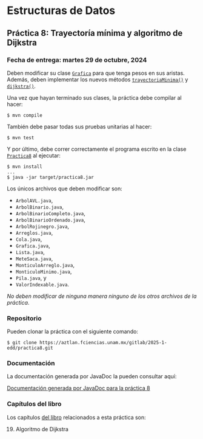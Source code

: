 Estructuras de Datos
====================

Práctica 8: Trayectoría mínima y algoritmo de Dijkstra
------------------------------------------------------

### Fecha de entrega: martes 29 de octubre, 2024

Deben modificar su clase
[`Grafica`](https://aztlan.fciencias.unam.mx/gitlab/2025-1-edd/practica8/-/blob/main/src/main/java/mx/unam/ciencias/edd/Grafica.java)
para que tenga pesos en sus aristas. Además, deben implementar los nuevos métodos
[`trayectoriaMinima()`](https://aztlan.fciencias.unam.mx/gitlab/2025-1-edd/practica8/-/blob/main/src/main/java/mx/unam/ciencias/edd/Grafica.java#L395)
y
[`dijkstra()`](https://aztlan.fciencias.unam.mx/gitlab/2025-1-edd/practica8/-/blob/main/src/main/java/mx/unam/ciencias/edd/Grafica.java#L410).

Una vez que hayan terminado sus clases, la práctica debe compilar al hacer:

```
$ mvn compile
```

También debe pasar todas sus pruebas unitarias al hacer:

```
$ mvn test
```

Y por último, debe correr correctamente el programa escrito en la clase
[`Practica8`](https://aztlan.fciencias.unam.mx/gitlab/2025-1-edd/practica8/-/blob/main/src/main/java/mx/unam/ciencias/edd/Practica8.java)
al ejecutar:

```
$ mvn install
...
$ java -jar target/practica8.jar
```

Los únicos archivos que deben modificar son:

* `ArbolAVL.java`,
* `ArbolBinario.java`,
* `ArbolBinarioCompleto.java`,
* `ArbolBinarioOrdenado.java`,
* `ArbolRojinegro.java`,
* `Arreglos.java`,
* `Cola.java`,
* `Grafica.java`,
* `Lista.java`,
* `MeteSaca.java`,
* `MonticuloArreglo.java`,
* `MonticuloMinimo.java`,
* `Pila.java`, y
* `ValorIndexable.java`.

*No deben modificar de ninguna manera ninguno de los otros archivos de la
práctica*.

### Repositorio

Pueden clonar la práctica con el siguiente comando:

```
$ git clone https://aztlan.fciencias.unam.mx/gitlab/2025-1-edd/practica8.git
```

### Documentación

La documentación generada por JavaDoc la pueden consultar aquí:

[Documentación generada por JavaDoc para la práctica
8](https://aztlan.fciencias.unam.mx/~canek/2025-1-edd/practica8/apidocs/index.html)

### Capítulos del libro

Los capítulos [del
libro](https://tienda.fciencias.unam.mx/es/home/437-estructuras-de-datos-con-java-moderno-9786073009157.html)
relacionados a esta práctica son:

19. Algoritmo de Dijkstra
